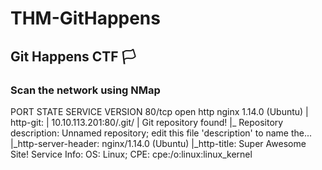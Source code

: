 # THM-GitHappens
## Git Happens CTF 🏳️

### Scan the network using NMap
PORT   STATE SERVICE VERSION
80/tcp open  http    nginx 1.14.0 (Ubuntu)
| http-git: 
|   10.10.113.201:80/.git/
|     Git repository found!
|_    Repository description: Unnamed repository; edit this file 'description' to name the...
|_http-server-header: nginx/1.14.0 (Ubuntu)
|_http-title: Super Awesome Site!
Service Info: OS: Linux; CPE: cpe:/o:linux:linux_kernel
